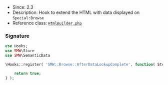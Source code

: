 * Since: 2.3
* Description: Hook to extend the HTML with data displayed on `Special:Browse`
* Reference class: [`HtmlBuilder.php`][HtmlBuilder.php]

### Signature

```php
use Hooks;
use SMW\Store
use SMW\SemanticData

\Hooks::register( 'SMW::Browse::AfterDataLookupComplete', function( Store $store, SemanticData $semanticData, &$html, &$extraModules ) {

	return true;
} );
```

[HtmlBuilder.php]:https://github.com/SemanticMediaWiki/SemanticMediaWiki/blob/master/src/MediaWiki/Specials/Browse/HtmlBuilder.php